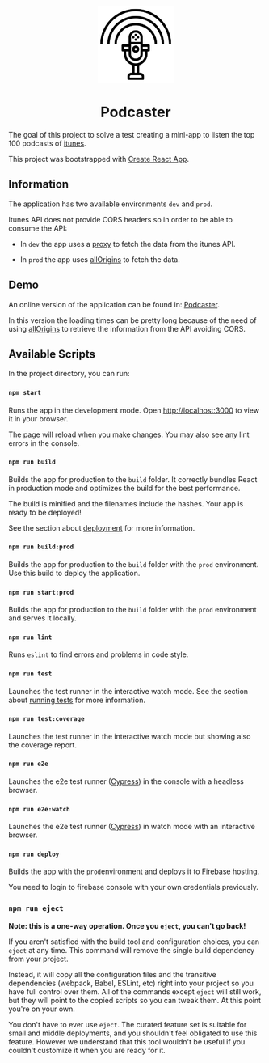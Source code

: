 <p align="center">
  <a href="https://github.com/JoaquinMCA/podcaster" rel="noopener" target="_blank"><img width="150" src="./public/favicon.ico" alt="MUI logo"></a>
</p>

<h1 align="center">Podcaster</h1>

The goal of this project to solve a test creating a mini-app to listen the top 100 podcasts of [itunes](https://itunes.apple.com/).

This project was bootstrapped with [Create React App](https://github.com/facebook/create-react-app).

## Information

The application has two available environments `dev` and `prod`.

Itunes API does not provide CORS headers so in order to be able to consume the API:

- In `dev` the app uses a [proxy](./src/setupProxy.js) to fetch the data from the itunes API.

- In `prod` the app uses [allOrigins](https://allorigins.win/) to fetch the data.

## Demo

An online version of the application can be found in: [Podcaster](https://podcaster-d0fc0.web.app/).

In this version the loading times can be pretty long because of the need of using [allOrigins](https://allorigins.win/) to retrieve the information from the API avoiding CORS.

## Available Scripts

In the project directory, you can run:

#### `npm start`

Runs the app in the development mode.
Open [http://localhost:3000](http://localhost:3000) to view it in your browser.

The page will reload when you make changes.
You may also see any lint errors in the console.

#### `npm run build`

Builds the app for production to the `build` folder.
It correctly bundles React in production mode and optimizes the build for the best performance.

The build is minified and the filenames include the hashes.
Your app is ready to be deployed!

See the section about [deployment](https://facebook.github.io/create-react-app/docs/deployment) for more information.

#### `npm run build:prod`

Builds the app for production to the `build` folder with the `prod` environment. Use this build to deploy the application.

#### `npm run start:prod`

Builds the app for production to the `build` folder with the `prod` environment and serves it locally.

#### `npm run lint`

Runs `eslint` to find errors and problems in code style.

#### `npm run test`

Launches the test runner in the interactive watch mode.
See the section about [running tests](https://facebook.github.io/create-react-app/docs/running-tests) for more information.

#### `npm run test:coverage`

Launches the test runner in the interactive watch mode but showing also the coverage report.

#### `npm run e2e`

Launches the e2e test runner ([Cypress](https://docs.cypress.io/guides/component-testing/react/quickstart)) in the console with a headless browser.

#### `npm run e2e:watch`

Launches the e2e test runner ([Cypress](https://docs.cypress.io/guides/component-testing/react/quickstart)) in watch mode with an interactive browser.

#### `npm run deploy`

Builds the app with the `prod`environment and deploys it to [Firebase](https://firebase.google.com/) hosting.

You need to login to firebase console with your own credentials previously.

### `npm run eject`

**Note: this is a one-way operation. Once you `eject`, you can't go back!**

If you aren't satisfied with the build tool and configuration choices, you can `eject` at any time. This command will remove the single build dependency from your project.

Instead, it will copy all the configuration files and the transitive dependencies (webpack, Babel, ESLint, etc) right into your project so you have full control over them. All of the commands except `eject` will still work, but they will point to the copied scripts so you can tweak them. At this point you're on your own.

You don't have to ever use `eject`. The curated feature set is suitable for small and middle deployments, and you shouldn't feel obligated to use this feature. However we understand that this tool wouldn't be useful if you couldn't customize it when you are ready for it.
